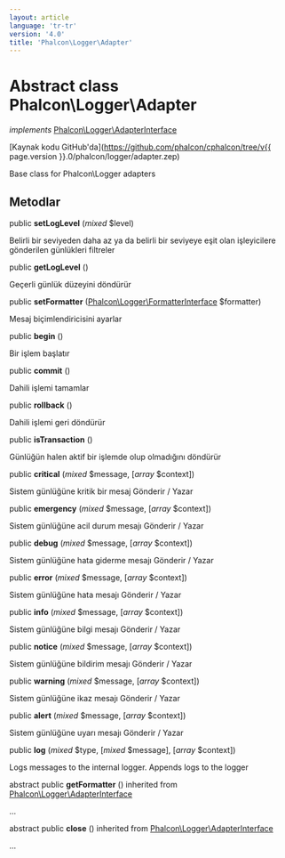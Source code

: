 ```yaml
---
layout: article
language: 'tr-tr'
version: '4.0'
title: 'Phalcon\Logger\Adapter'
---
```

# Abstract class **Phalcon\Logger\Adapter**

*implements* [Phalcon\Logger\AdapterInterface](Phalcon_Logger_AdapterInterface)

[Kaynak kodu GitHub'da](https://github.com/phalcon/cphalcon/tree/v{{ page.version }}.0/phalcon/logger/adapter.zep)

Base class for Phalcon\Logger adapters

## Metodlar

public **setLogLevel** (*mixed* $level)

Belirli bir seviyeden daha az ya da belirli bir seviyeye eşit olan işleyicilere gönderilen günlükleri filtreler

public **getLogLevel** ()

Geçerli günlük düzeyini döndürür

public **setFormatter** ([Phalcon\Logger\FormatterInterface](Phalcon_Logger_FormatterInterface) $formatter)

Mesaj biçimlendiricisini ayarlar

public **begin** ()

Bir işlem başlatır

public **commit** ()

Dahili işlemi tamamlar

public **rollback** ()

Dahili işlemi geri döndürür

public **isTransaction** ()

Günlüğün halen aktif bir işlemde olup olmadığını döndürür

public **critical** (*mixed* $message, [*array* $context])

Sistem günlüğüne kritik bir mesaj Gönderir / Yazar

public **emergency** (*mixed* $message, [*array* $context])

Sistem günlüğüne acil durum mesajı Gönderir / Yazar

public **debug** (*mixed* $message, [*array* $context])

Sistem günlüğüne hata giderme mesajı Gönderir / Yazar

public **error** (*mixed* $message, [*array* $context])

Sistem günlüğüne hata mesajı Gönderir / Yazar

public **info** (*mixed* $message, [*array* $context])

Sistem günlüğüne bilgi mesajı Gönderir / Yazar

public **notice** (*mixed* $message, [*array* $context])

Sistem günlüğüne bildirim mesajı Gönderir / Yazar

public **warning** (*mixed* $message, [*array* $context])

Sistem günlüğüne ikaz mesajı Gönderir / Yazar

public **alert** (*mixed* $message, [*array* $context])

Sistem günlüğüne uyarı mesajı Gönderir / Yazar

public **log** (*mixed* $type, [*mixed* $message], [*array* $context])

Logs messages to the internal logger. Appends logs to the logger

abstract public **getFormatter** () inherited from [Phalcon\Logger\AdapterInterface](Phalcon_Logger_AdapterInterface)

...

abstract public **close** () inherited from [Phalcon\Logger\AdapterInterface](Phalcon_Logger_AdapterInterface)

...